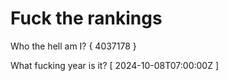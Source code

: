 # Fuck the rankings

Who the hell am I?
{ 4037178 }

What fucking year is it?
[ 2024-10-08T07:00:00Z ]
